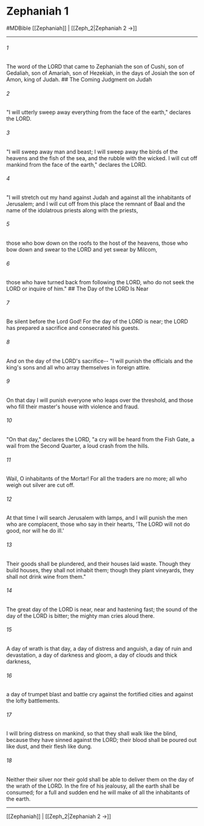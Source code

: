 # Zephaniah 1
#MDBible
[[Zephaniah]] | [[Zeph_2|Zephaniah 2 →]]

***

###### 1 

The word of the LORD that came to Zephaniah the son of Cushi, son of Gedaliah, son of Amariah, son of Hezekiah, in the days of Josiah the son of Amon, king of Judah. ## The Coming Judgment on Judah 

###### 2 

"I will utterly sweep away everything from the face of the earth," declares the LORD. 

###### 3 

"I will sweep away man and beast; I will sweep away the birds of the heavens and the fish of the sea, and the rubble with the wicked. I will cut off mankind from the face of the earth," declares the LORD. 

###### 4 

"I will stretch out my hand against Judah and against all the inhabitants of Jerusalem; and I will cut off from this place the remnant of Baal and the name of the idolatrous priests along with the priests, 

###### 5 

those who bow down on the roofs to the host of the heavens, those who bow down and swear to the LORD and yet swear by Milcom, 

###### 6 

those who have turned back from following the LORD, who do not seek the LORD or inquire of him." ## The Day of the LORD Is Near 

###### 7 

Be silent before the Lord God! For the day of the LORD is near; the LORD has prepared a sacrifice and consecrated his guests. 

###### 8 

And on the day of the LORD's sacrifice-- "I will punish the officials and the king's sons and all who array themselves in foreign attire. 

###### 9 

On that day I will punish everyone who leaps over the threshold, and those who fill their master's house with violence and fraud. 

###### 10 

"On that day," declares the LORD, "a cry will be heard from the Fish Gate, a wail from the Second Quarter, a loud crash from the hills. 

###### 11 

Wail, O inhabitants of the Mortar! For all the traders are no more; all who weigh out silver are cut off. 

###### 12 

At that time I will search Jerusalem with lamps, and I will punish the men who are complacent, those who say in their hearts, 'The LORD will not do good, nor will he do ill.' 

###### 13 

Their goods shall be plundered, and their houses laid waste. Though they build houses, they shall not inhabit them; though they plant vineyards, they shall not drink wine from them." 

###### 14 

The great day of the LORD is near, near and hastening fast; the sound of the day of the LORD is bitter; the mighty man cries aloud there. 

###### 15 

A day of wrath is that day, a day of distress and anguish, a day of ruin and devastation, a day of darkness and gloom, a day of clouds and thick darkness, 

###### 16 

a day of trumpet blast and battle cry against the fortified cities and against the lofty battlements. 

###### 17 

I will bring distress on mankind, so that they shall walk like the blind, because they have sinned against the LORD; their blood shall be poured out like dust, and their flesh like dung. 

###### 18 

Neither their silver nor their gold shall be able to deliver them on the day of the wrath of the LORD. In the fire of his jealousy, all the earth shall be consumed; for a full and sudden end he will make of all the inhabitants of the earth. 

***

[[Zephaniah]] | [[Zeph_2|Zephaniah 2 →]]
